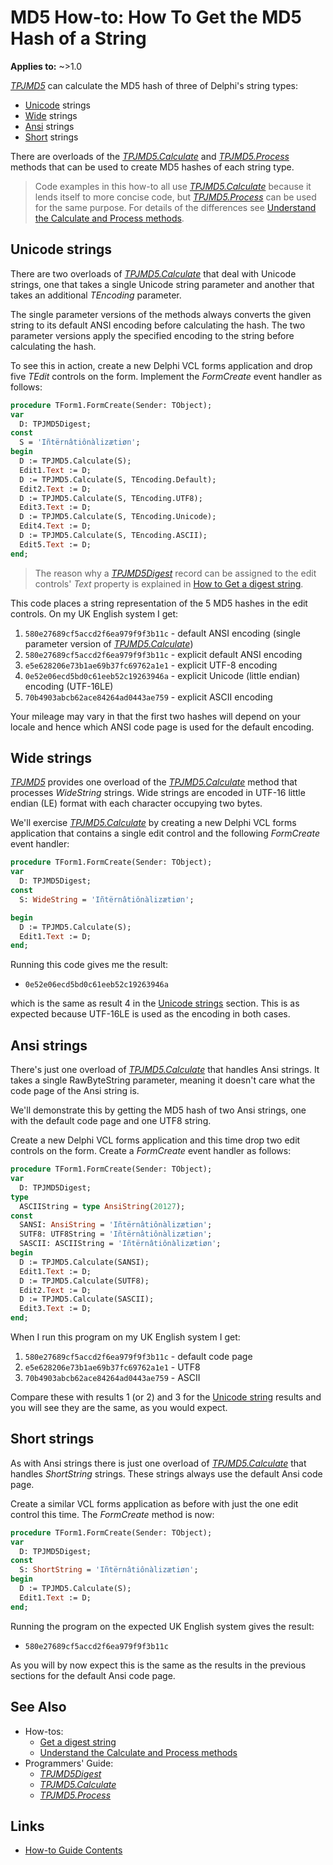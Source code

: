 # MD5 How-to: How To Get the MD5 Hash of a String

**Applies to:** ~>1.0

[_TPJMD5_](../API/TPJMD5.md) can calculate the MD5 hash of three of Delphi's string types:

* [Unicode](#unicode-strings) strings
* [Wide](#wide-strings) strings
* [Ansi](#ansi-strings) strings
* [Short](#short-strings) strings

There are overloads of the [_TPJMD5.Calculate_](../API/TPJMD5-Calculate.md) and [_TPJMD5.Process_](../API/TPJMD5-Process.md) methods that can be used to create MD5 hashes of each string type.

> Code examples in this how-to all use [_TPJMD5.Calculate_](../API/TPJMD5-Calculate.md) because it lends itself to more concise code, but [_TPJMD5.Process_](../API/TPJMD5-Process.md) can be used for the same purpose. For details of the differences see [Understand the Calculate and Process methods](./UseCalculateAndProcess.md).

## Unicode strings

There are two overloads of [_TPJMD5.Calculate_](../API/TPJMD5-Calculate.md#unicode-string-versions) that deal with Unicode strings, one that takes a single Unicode string parameter and another that takes an additional _TEncoding_ parameter.

The single parameter versions of the methods always converts the given string to its default ANSI encoding before calculating the hash. The two parameter versions apply the specified encoding to the string before calculating the hash.

To see this in action, create a new Delphi VCL forms application and drop five _TEdit_ controls on the form. Implement the _FormCreate_ event handler as follows:

```pascal
procedure TForm1.FormCreate(Sender: TObject);
var
  D: TPJMD5Digest;
const
  S = 'Iñtërnâtiônàlizætiøn';
begin
  D := TPJMD5.Calculate(S);
  Edit1.Text := D;
  D := TPJMD5.Calculate(S, TEncoding.Default);
  Edit2.Text := D;
  D := TPJMD5.Calculate(S, TEncoding.UTF8);
  Edit3.Text := D;
  D := TPJMD5.Calculate(S, TEncoding.Unicode);
  Edit4.Text := D;
  D := TPJMD5.Calculate(S, TEncoding.ASCII);
  Edit5.Text := D;
end;
```

> The reason why a [_TPJMD5Digest_](../API/TPJMD5Digest.md) record can be assigned to the edit controls' _Text_ property is explained in [How to Get a digest string](./GetDigestAsString.md).

This code places a string representation of the 5 MD5 hashes in the edit controls. On my UK English system I get:

1. `580e27689cf5accd2f6ea979f9f3b11c` - default ANSI encoding (single parameter version of [_TPJMD5.Calculate_](../API/TPJMD5-Calculate.md#unicode-string-versions))
2. `580e27689cf5accd2f6ea979f9f3b11c` - explicit default ANSI encoding
3. `e5e628206e73b1ae69b37fc69762a1e1` - explicit UTF-8 encoding
4. `0e52e06ecd5bd0c61eeb52c19263946a` - explicit Unicode (little endian) encoding (UTF-16LE)
5. `70b4903abcb62ace84264ad0443ae759` - explicit ASCII encoding

Your mileage may vary in that the first two hashes will depend on your locale and hence which ANSI code page is used for the default encoding.

## Wide strings

[_TPJMD5_](../API/TPJMD5.md) provides one overload of the [_TPJMD5.Calculate_](../API/TPJMD5-Calculate.md#widestring-version) method that processes _WideString_ strings. Wide strings are encoded in UTF-16 little endian (LE) format with each character occupying two bytes.

We'll exercise [_TPJMD5.Calculate_](../API/TPJMD5-Calculate.md#widestring-version) by creating a new Delphi VCL forms application that contains a single edit control and the following _FormCreate_ event handler:

```pascal
procedure TForm1.FormCreate(Sender: TObject);
var
  D: TPJMD5Digest;
const
  S: WideString = 'Iñtërnâtiônàlizætiøn';

begin
  D := TPJMD5.Calculate(S);
  Edit1.Text := D;
end;
```

Running this code gives me the result:

* `0e52e06ecd5bd0c61eeb52c19263946a`

which is the same as result 4 in the [Unicode strings](#unicode-strings) section. This is as expected because UTF-16LE is used as the encoding in both cases.

## Ansi strings

There's just one overload of [_TPJMD5.Calculate_](../API/TPJMD5-Calculate.md#ansi-string-version) that handles Ansi strings. It takes a single RawByteString parameter, meaning it doesn't care what the code page of the Ansi string is.

We'll demonstrate this by getting the MD5 hash of two Ansi strings, one with the default code page and one UTF8 string.

Create a new Delphi VCL forms application and this time drop two edit controls on the form. Create a _FormCreate_ event handler as follows:

```pascal
procedure TForm1.FormCreate(Sender: TObject);
var
  D: TPJMD5Digest;
type
  ASCIIString = type AnsiString(20127);
const
  SANSI: AnsiString = 'Iñtërnâtiônàlizætiøn';
  SUTF8: UTF8String = 'Iñtërnâtiônàlizætiøn';
  SASCII: ASCIIString = 'Iñtërnâtiônàlizætiøn';
begin
  D := TPJMD5.Calculate(SANSI);
  Edit1.Text := D;
  D := TPJMD5.Calculate(SUTF8);
  Edit2.Text := D;
  D := TPJMD5.Calculate(SASCII);
  Edit3.Text := D;
end;
```

When I run this program on my UK English system I get:

1. `580e27689cf5accd2f6ea979f9f3b11c` - default code page
2. `e5e628206e73b1ae69b37fc69762a1e1` - UTF8
3. `70b4903abcb62ace84264ad0443ae759` - ASCII

Compare these with results 1 (or 2) and 3 for the [Unicode string](#unicode-strings) results and you will see they are the same, as you would expect.

## Short strings

As with Ansi strings there is just one overload of [_TPJMD5.Calculate_](../API/TPJMD5-Calculate.md#shortstring-version) that handles _ShortString_ strings. These strings always use the default Ansi code page.

Create a similar VCL forms application as before with just the one edit control this time. The _FormCreate_ method is now:

```pascal
procedure TForm1.FormCreate(Sender: TObject);
var
  D: TPJMD5Digest;
const
  S: ShortString = 'Iñtërnâtiônàlizætiøn';
begin
  D := TPJMD5.Calculate(S);
  Edit1.Text := D;
end;
```

Running the program on the expected UK English system gives the result:

* `580e27689cf5accd2f6ea979f9f3b11c`

As you will by now expect this is the same as the results in the previous sections for the default Ansi code page.

## See Also

* How-tos:
  * [Get a digest string](./GetDigestAsString.md)
  * [Understand the Calculate and Process methods](./UseCalculateAndProcess.md)
* Programmers' Guide:
  * [_TPJMD5Digest_](../API/TPJMD5Digest.md)
  * [_TPJMD5.Calculate_](../API/TPJMD5-Calculate.md)
  * [_TPJMD5.Process_](../API/TPJMD5-Process.md)

## Links

* [How-to Guide Contents](../HowTo.md)
